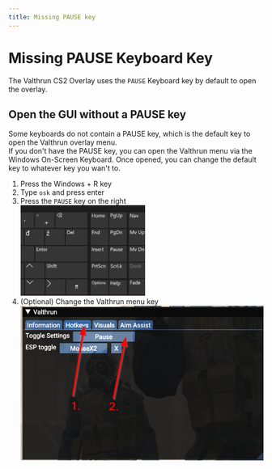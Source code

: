 ```yaml
---
title: Missing PAUSE key
---
```

# Missing PAUSE Keyboard Key
The Valthrun CS2 Overlay uses the `PAUSE` Keyboard key by default to open the overlay.

## Open the GUI without a PAUSE key
Some keyboards do not contain a PAUSE key, which is the default key to open the Valthrun overlay menu.  
If you don't have the PAUSE key, you can open the Valthrun menu via the Windows On-Screen Keyboard.
Once opened, you can change the default key to whatever key you wan't to.

1. Press the Windows + R key  
2. Type `osk` and press enter  
3. Press the `PAUSE` key on the right  
![image of pause key](../../_media/screenshot_virtual_keyboard.png)
1. (Optional) Change the Valthrun menu key  
![image of valthrun overlay](../../_media/screenshot_valthrun_hotkey_toggle_settings.png)